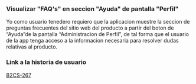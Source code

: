 
### Visualizar "FAQ's" en seccion "Ayuda" de pantalla "Perfil"
Yo como usuario tenedero requiero que la aplicacion muestre la seccion de preguntas frecuentes del sitio web del producto a partir del boton de “Ayuda”de la pantalla “Administracion de Perfil”, de tal forma que el usuario de la app tenga acceso a la informacion necesaria para resolver dudas relativas al producto.

### Link a la historia de usuario

[B2CS-267](https://digitalfemsa.atlassian.net/browse/B2CS-267#:~:text=B2CS%2D285-,B2CS%2D267,-Android%20%7C%7C%20Visualizar%20%22FAQ%27s)
